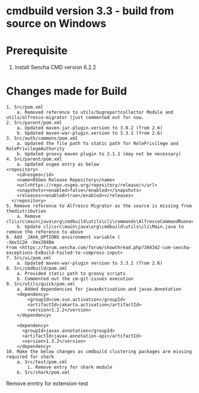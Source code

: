 # cmdbuild version 3.3 - build from source on Windows

# Prerequisite
1. Install Sencha CMD version 6.2.2


# Changes made for Build
	1. Src/pom.xml
		a. Removed reference to utils/bugreportcollector Module and utils/alfresco-migrator (just commented out for now.
	2. Src/parent/pom.xml
		a. Updated maven-jar-plugin.version to 3.0.2 (from 2.6)
		b. Updated maven-war-plugin.version to 3.3.1 (from 2.6)
	3. Src/auth/commons/pom.xml
		a. Updated the file path to static path for RolePrivilege and RolePrivilegeAuthority
		b. Updated groovy maven plugin to 2.1.1 (may not be necessary) 
	4. Src/parent/pom.xml
		a. Updated osgeo entry as below
    <repository>
        <id>osgeo</id>
        <name>OSGeo Release Repository</name>
        <url>https://repo.osgeo.org/repository/release/</url>
        <snapshots><enabled>false</enabled></snapshots>
        <releases><enabled>true</enabled></releases>
      </repository>
	5. Remove reference to Alfresco Migrator as the source is missing from thedistribution
		a. Remove cli\src\main\java\org\cmdbuild\utils\cli\commands\AlfrescoCommandRunner.java
		b. Update cli\src\main\java\org\cmdbuild\utils\cli\Main.java to remove the reference to above 
	6. Add _JAVA_OPTIONS environment variable (
	-Xms512m -Xmx2048m
	From <https://forum.sencha.com/forum/showthread.php?304342-com-sencha-exceptions-ExBuild-Failed-to-compress-input> 
	7. Src/ui/pom.xml
		a. Updated maven-war-plugin version to 3.3.1 (from 2.6)
	8. Src/cmdbuild/pom.xml
		a. Provided static path to groovy scripts
		b. Commented out the cm-git-issues execution
	9. Src/utils/quick/pom.xml
		a. Added dependencies for javaxActivation and javax.Annotation 
		<dependency>
			<groupId>com.sun.activation</groupId>
			<artifactId>jakarta.activation</artifactId>
			<version>1.2.2</version>
		</dependency>

		<dependency>
		  <groupId>javax.annotation</groupId>
		  <artifactId>javax.annotation-api</artifactId>
		  <version>1.3.2</version>
		</dependency>
	10. Make the below changes as cmdbuild clustering packages are missing required for shark
		a. Src/test/pom.cml
			i. Remove entry for shark module
		b. Src/shark/pom.xml
Remove enntry for extension-test

